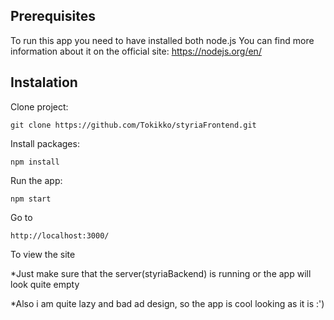 ## Prerequisites

To run this app you need to have installed both node.js
You can find more information about it on the official site:
https://nodejs.org/en/

## Instalation

Clone project:

```
git clone https://github.com/Tokikko/styriaFrontend.git
```

Install packages:

```
npm install
```

Run the app:

```
npm start
```

Go to
```
http://localhost:3000/
```

To view the site 

*Just make sure that the server(styriaBackend) is running or the app will look quite empty

*Also i am quite lazy and bad ad design, so the app is cool looking as it is :')
